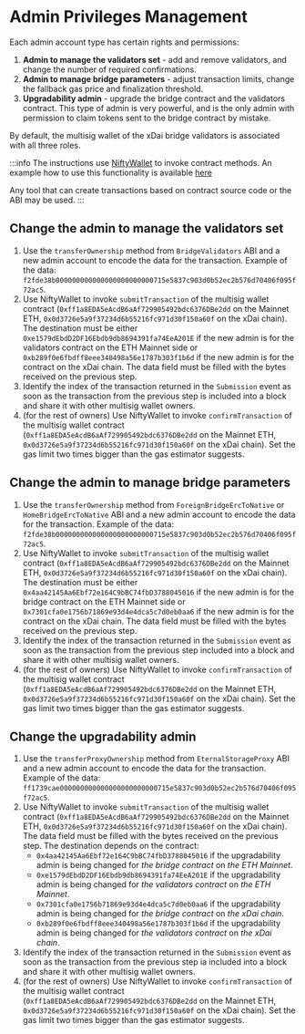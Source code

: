 ---
---

# Admin Privileges Management

Each admin account type has certain rights and permissions:

1. **Admin to manage the validators set** -  add and remove validators, and change the number of required confirmations.
2. **Admin to manage bridge parameters** -  adjust transaction limits, change the fallback gas price and finalization threshold.
3. **Upgradability admin** -  upgrade the bridge contract and the validators contract. This type of admin is very powerful, and is the only admin with permission to claim tokens sent to the bridge contract by mistake.

By default, the multisig wallet of the xDai bridge validators is associated with all three roles.

:::info
The instructions use [NiftyWallet](https://chrome.google.com/webstore/detail/nifty-wallet/jbdaocneiiinmjbjlgalhcelgbejmnid) to invoke contract methods. An example how to use this functionality is available [here](https://medium.com/poa-network/nifty-wallet-now-supports-interactions-with-smart-contracts-5e8c43c19e3a)

Any tool that can create transactions based on contract source code or the ABI may be used.
:::

## **Change the admin to manage the validators set**

1. Use the `transferOwnership` method from `BridgeValidators` ABI and a new admin account to encode the data for the transaction. Example of the data: `f2fde38b000000000000000000000000715e5837c903d0b52ec2b576d70406f095f72ac5`.
2. Use NiftyWallet  to invoke `submitTransaction` of the multisig wallet contract (`0xff1a8EDA5eAcdB6aAf729905492bdc6376DBe2dd` on the Mainnet ETH, `0x0d3726e5a9f37234d6b55216fc971d30f150a60f` on the xDai chain). The destination must be either `0xe1579dEbdD2DF16Ebdb9db8694391fa74EeA201E` if the new admin is for the validators contract on the ETH Mainnet side or `0xb289f0e6fbdff8eee340498a56e1787b303f1b6d` if the new admin is for the contract on the xDai chain. The data field must be filled with the bytes received on the previous step.
3. Identify the index of the transaction returned in the `Submission` event as soon as the transaction from the previous step is included into a block and share it with other multisig wallet owners.
4. (for the rest of owners) Use NiftyWallet  to invoke `confirmTransaction` of the multisig wallet contract (`0xff1a8EDA5eAcdB6aAf729905492bdc6376DBe2dd` on the Mainnet ETH, `0x0d3726e5a9f37234d6b55216fc971d30f150a60f` on the xDai chain). Set the gas limit two times bigger than the gas estimator suggests. 

## **Change the admin to manage bridge parameters**

1. Use the `transferOwnership` method from `ForeignBridgeErcToNative` or `HomeBridgeErcToNative` ABI and a new admin account to encode the data for the transaction. Example of the data: `f2fde38b000000000000000000000000715e5837c903d0b52ec2b576d70406f095f72ac5`.
2. Use NiftyWallet to invoke `submitTransaction` of the multisig wallet contract (`0xff1a8EDA5eAcdB6aAf729905492bdc6376DBe2dd` on the Mainnet ETH, `0x0d3726e5a9f37234d6b55216fc971d30f150a60f` on the xDai chain). The destination must be either `0x4aa42145Aa6Ebf72e164C9bBC74fbD3788045016` if the new admin is for the bridge contract on the ETH Mainnet side or `0x7301cfa0e1756b71869e93d4e4dca5c7d0eb0aa6` if the new admin is for the contract on the xDai chain. The data field must be filled with the bytes received on the previous step.
3. Identify the index of the transaction returned in the `Submission` event as soon as the transaction from the previous step included into a block and share it with other multisig wallet owners.
4. (for the rest of owners) Use NiftyWallet  to invoke `confirmTransaction` of the multisig wallet contract (`0xff1a8EDA5eAcdB6aAf729905492bdc6376DBe2dd` on the Mainnet ETH, `0x0d3726e5a9f37234d6b55216fc971d30f150a60f` on the xDai chain). Set the gas limit two times bigger than the gas estimator suggests. 

## **Change the upgradability admin**

1. Use the `transferProxyOwnership` method from `EternalStorageProxy` ABI and a new admin account to encode the data for the transaction. Example of the data: `ff1739cae000000000000000000000000715e5837c903d0b52ec2b576d70406f095f72ac5`.
2. Use NiftyWallet to invoke `submitTransaction` of the multisig wallet contract (`0xff1a8EDA5eAcdB6aAf729905492bdc6376DBe2dd` on the Mainnet ETH, `0x0d3726e5a9f37234d6b55216fc971d30f150a60f` on the xDai chain). The data field must be filled with the bytes received on the previous step. The destination depends on the contract:
   * `0x4aa42145Aa6Ebf72e164C9bBC74fbD3788045016` if the upgradability admin is being changed for _the bridge contract_ on _the ETH Mainnet_.
   * `0xe1579dEbdD2DF16Ebdb9db8694391fa74EeA201E` if the upgradability admin is being changed for _the validators contract_ on _the ETH Mainnet_.
   * `0x7301cfa0e1756b71869e93d4e4dca5c7d0eb0aa6` if the upgradability admin is being changed for _the bridge contract_ on _the xDai chain_.
   * `0xb289f0e6fbdff8eee340498a56e1787b303f1b6d` if the upgradability admin is being changed for _the validators contract_ on _the xDai chain_.
3. Identify the index of the transaction returned in the `Submission` event as soon as the transaction from the previous step ia included into a block and share it with other multisig wallet owners.
4. (for the rest of owners) Use NiftyWallet  to invoke `confirmTransaction` of the multisig wallet contract (`0xff1a8EDA5eAcdB6aAf729905492bdc6376DBe2dd` on the Mainnet ETH, `0x0d3726e5a9f37234d6b55216fc971d30f150a60f` on the xDai chain). Set the gas limit two times bigger than the gas estimator suggests.
